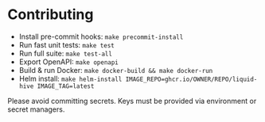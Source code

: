 # Contributing

- Install pre-commit hooks: `make precommit-install`
- Run fast unit tests: `make test`
- Run full suite: `make test-all`
- Export OpenAPI: `make openapi`
- Build & run Docker: `make docker-build && make docker-run`
- Helm install: `make helm-install IMAGE_REPO=ghcr.io/OWNER/REPO/liquid-hive IMAGE_TAG=latest`

Please avoid committing secrets. Keys must be provided via environment or secret managers.